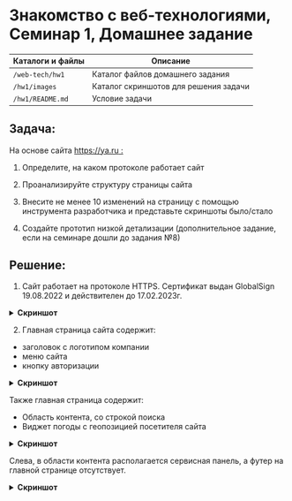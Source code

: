 # Знакомство с веб-технологиями, Семинар 1, Домашнее задание

Каталоги и файлы | Описание
-----------------|---------------------------------
`/web-tech/hw1`  | Каталог файлов домашнего задания
`/hw1/images`	 | Каталог скриншотов для решения задачи
`/hw1/README.md` | Условие задачи

## Задача:

На основе сайта  [https://ya.ru :](https://ya.ru)

1. Определите, на каком протоколе работает сайт

2. Проанализируйте структуру страницы сайта

3. Внесите не менее 10 изменений на страницу с помощью инструмента разработчика и представьте скриншоты было/стало

4. Создайте прототип низкой детализации (дополнительное задание, если на семинаре дошли до задания №8)

## Решение:

1. Сайт работает на протоколе HTTPS. Сертификат выдан GlobalSign 19.08.2022 и действителен до 17.02.2023г.

<details>
<summary><b>Cкриншот</b></summary>

![](./images/01-what_protocol_does_site_work_on.png "Сайт работает на протоколе HTTPS")

</details>

2. Главная страница сайта содержит:
- заголовок с логотипом компании
- меню сайта
- кнопку авторизации

<details>
<summary><b>Cкриншот</b></summary>

![](./images/02-01-analyze_structure_of_site_page.png "Содержание главной страницы сайта")

</details>

Также главная страница содержит:
- Область контента, со строкой поиска
- Виджет погоды с геопозицией посетителя сайта

<details>
<summary><b>Cкриншот</b></summary>

![](./images/02-02-analyze_structure_of_site_page.png "Содержание главной страницы сайта")

</details>

Слева, в области контента располагается сервисная панель, а футер на главной странице отсутствует.

<details>
<summary><b>Cкриншот</b></summary>

![](./images/02-03-analyze_structure_of_site_page.png "Содержание главной страницы сайта")

</details>
